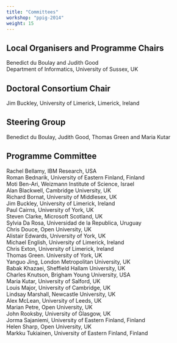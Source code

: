 ```yaml
---
title: "Committees"
workshop: "ppig-2014"
weight: 15
---
```


## Local Organisers and Programme Chairs
Benedict du Boulay and Judith Good \
Department of Informatics, University of Sussex, UK

## Doctoral Consortium Chair
Jim Buckley, University of Limerick, Limerick, Ireland

## Steering Group
Benedict du Boulay, Judith Good, Thomas Green and Maria Kutar

## Programme Committee
Rachel Bellamy, IBM Research, USA \
Roman Bednarik, University of Eastern Finland, Finland \
Moti Ben-Ari, Weizmann Institute of Science, Israel \
Alan Blackwell, Cambridge University, UK \
Richard Bornat, University of Middlesex, UK \
Jim	Buckley, University of Limerick, Ireland \
Paul Cairns, University of York, UK \
Steven Clarke, Microsoft Scotland, UK \
Sylvia Da Rosa, Universidad de la Republica, Uruguay \
Chris Douce, Open University, UK \
Alistair Edwards, University of York, UK \
Michael English, University of Limerick, Ireland \
Chris Exton, University of Limerick, Ireland \
Thomas Green. University of York, UK \
Yanguo Jing, London Metropolitan University, UK \
Babak Khazaei, Sheffield Hallam University, UK \
Charles Knutson, Brigham Young University, USA \
Maria Kutar, University of Salford, UK \
Louis Major, University of Cambridge, UK \
Lindsay Marshall, Newcastle University, UK \
Alex McLean, University of Leeds, UK \
Marian Petre, Open University, UK \
John Rooksby, University of Glasgow, UK \
Jorma Sajaniemi, University of Eastern Finland, Finland \
Helen Sharp, Open University, UK \
Markku Tukiainen, University of Eastern Finland, Finland
